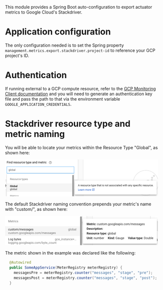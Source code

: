 This module provides a Spring Boot auto-configuration to export actuator metrics to 
Google Cloud's Stackdriver.

# Application configuration

The only configuration needed is to set the Spring property
`management.metrics.export.stackdriver.project-id` to reference your GCP project's ID.

# Authentication

If running external to a GCP compute resource, refer to the 
[GCP Monitoring Client documentation](https://cloud.google.com/monitoring/docs/reference/libraries#setting_up_authentication)
and you will need to generate an authentication key file and pass the path to that via the
environment variable `GOOGLE_APPLICATION_CREDENTIALS`.

# Stackdriver resource type and metric naming

You will be able to locate your metrics within the Resource Type "Global", as shown here:

![](docs/resource_types.png)

The default Stackdriver naming convention prepends your metric's name with "custom/", as shown here:

![](docs/metrics.png)

The metric shown in the example was declared like the following:

```java
  @Autowired
  public SomeAppService(MeterRegistry meterRegistry) {
    messagesPre = meterRegistry.counter("messages", "stage", "pre");
    messagesPost = meterRegistry.counter("messages", "stage", "post");
  }
```